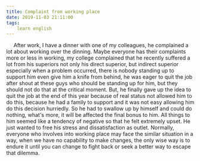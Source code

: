 ```yaml
---
title: Complaint from working place
date: 2019-11-03 21:11:00
tags:
    learn english
---
```

     After work, I have a dinner with one of my colleagues, he complained a lot about working over the dinning. Maybe everyone has their complaints more or less in working, my college complained that he recently suffered a lot from his superiors not only his direct superior, but indirect superior especially when a problem occurred, there is nobody standing up to support him even give him a knife from behind, he was eager to quit the job after shout at these guys who should be standing up for him, but they should not do that at the critical moment. But, he finally gave up the idea to quit the job at the end of this year because of real status not allowed him to do this, because he had a family to support and it was not easy allowing him do this decision hurriedly. So he had to swallow up by himself and could do nothing, what's more, it will be affected the final bonus to him. All things to him seemed like a tendency of negative so that he felt extremely upset. He just wanted to free his stress and dissatisfaction as outlet. Normally, everyone who involves into working place may face the similar situation in a way, when we have no capability to make changes, the only wise way is to endure it until you can change to fight back or seek a better way to escape that dilemma.